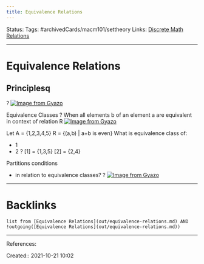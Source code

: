 ```yaml
---
title: Equivalence Relations
---
```

Status: 
Tags: #archivedCards/macm101/settheory
Links: [Discrete Math Relations](out/discrete-math-relations.md)
___
# Equivalence Relations

## Principlesq
?
[![Image from Gyazo](https://i.gyazo.com/e4150a72ea6ac123a58ccbb0c08fb382.png)](https://gyazo.com/e4150a72ea6ac123a58ccbb0c08fb382)
<!--SR:!2022-01-19,44,215-->

Equivalence Classes
?
When all elements b of an element a are equivalent in context of relation R
[![Image from Gyazo](https://i.gyazo.com/efa3498ae08bf5d3f71d93948ccd35da.png)](https://gyazo.com/efa3498ae08bf5d3f71d93948ccd35da)
<!--SR:!2022-01-25,50,210-->

Let A  = {1,2,3,4,5}
R = {(a,b) | a+b is even}
What is equivalence class of:
- 1
- 2
?
[1] = {1,3,5}
[2] = {2,4}
<!--SR:!2022-02-21,78,284-->

Partitions conditions
- in relation to equivalence classes?
?
[![Image from Gyazo](https://i.gyazo.com/41f6159309221e96fb6a99e79d3dc4aa.png)](https://gyazo.com/41f6159309221e96fb6a99e79d3dc4aa)
<!--SR:!2021-12-11,5,204-->

___
# Backlinks
```dataview
list from [Equivalence Relations](out/equivalence-relations.md) AND !outgoing([Equivalence Relations](out/equivalence-relations.md))
```
___
References:
<!--SR:!2021-10-22,1,230-->

Created:: 2021-10-21 10:02
